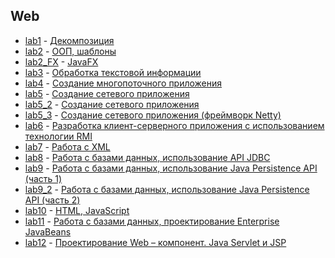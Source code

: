 ## Web  
* [lab1](https://github.com/Meearlyam/BSU/tree/master/WEB/web_lab1) - [Декомпозиция](https://drive.google.com/file/d/1bWlKrxDV8xMbPwLRXvvJbJqAvfEN-Zqc/view)
* [lab2](https://github.com/Meearlyam/BSU/tree/master/WEB/web_lab2) - [ООП, шаблоны](https://drive.google.com/file/d/1NWS1Vpv_VvYvk7UZC5GYt9gNe5qLtzgJ/view)
* [lab2_FX](https://github.com/Meearlyam/BSU/tree/master/WEB/web_lab2_FX) - [JavaFX](https://drive.google.com/file/d/1HGRDqdHTGERLOxnLtv7dagztcF602jYv/view)
* [lab3](https://github.com/Meearlyam/BSU/tree/master/WEB/web_lab3) - [Обработка текстовой информации](https://drive.google.com/file/d/1-cbWKDYyWEr0idcQjMlC_cFrAKHoETAb/view)
* [lab4](https://github.com/Meearlyam/BSU/tree/master/WEB/web_lab4) - [Создание многопоточного приложения](https://drive.google.com/file/d/1KeqDcZCFvoH4WhJHgxtIYh2NZeN5YO8D/view)
* [lab5](https://github.com/Meearlyam/BSU/tree/master/WEB/web_lab5) - [Создание сетевого приложения](https://drive.google.com/file/d/1smtfTgu6QJX1r3kIv-PsKhATRIh_PJWJ/view)
* [lab5_2](https://github.com/Meearlyam/BSU/tree/master/WEB/web_lab5_2) - [Создание сетевого приложения](https://drive.google.com/file/d/13YRx44ytQ9qEnW0_Ss4Aw5iQyel485up/view)
* [lab5_3](https://github.com/Meearlyam/BSU/tree/master/WEB/web_lab5_3) - [Создание сетевого приложения (фреймворк Netty)](https://drive.google.com/file/d/1I8Dcw4vhAG4tVOSUvk63_MKRTg06WEGH/view)
* [lab6](https://github.com/Meearlyam/BSU/tree/master/WEB/web_lab6) - [Разработка клиент-серверного приложения с использованием технологии RMI](https://drive.google.com/file/d/12K0CxLDegnaZE_sZKA4KwthCmPKWRKEj/view)
* [lab7](https://github.com/Meearlyam/BSU/tree/master/WEB/web_lab7) - [Работа с XML](https://drive.google.com/file/d/1g0x0G7m2uGynlSi3PAH8MIJF0bSw4_HX/view)
* [lab8](https://github.com/Meearlyam/BSU/tree/master/WEB/web_lab8) - [Работа с базами данных, использование API JDBC](https://drive.google.com/file/d/1xRbuk6qESC8IuFeUE0z3LqltDTeEkvpT/view)
* [lab9]() - [Работа с базами данных, использование Java Persistence API (часть 1)](https://drive.google.com/file/d/1TSxeP6kySa7NjBByerVDjtZIIfTMyNHy/view)
* [lab9_2]() - [Работа с базами данных, использование Java Persistence API (часть 2)](https://drive.google.com/file/d/1TSxeP6kySa7NjBByerVDjtZIIfTMyNHy/view)
* [lab10]() - [HTML, JavaScript](https://drive.google.com/file/d/18cl6gSYiiEEFn4gPaNwJaccfQ03tRZOC/view)
* [lab11]() - [Работа с базами данных, проектирование Enterprise JavaBeans](https://drive.google.com/file/d/1-94NNdsWMYihh-RsE7q_e_JHFWx2v5HD/view)
* [lab12]() - [Проектирование Web – компонент. Java Servlet и JSP](https://drive.google.com/file/d/1DYdwqitfT0y470SuAIHmudz0zKk4VYc5/view)
